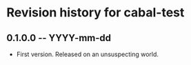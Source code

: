 # Revision history for cabal-test

## 0.1.0.0 -- YYYY-mm-dd

* First version. Released on an unsuspecting world.
